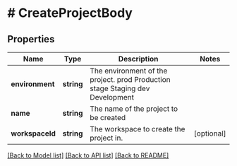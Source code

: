 # # CreateProjectBody

## Properties

Name | Type | Description | Notes
------------ | ------------- | ------------- | -------------
**environment** | **string** | The environment of the project. prod Production stage Staging dev Development |
**name** | **string** | The name of the project to be created |
**workspaceId** | **string** | The workspace to create the project in. | [optional]

[[Back to Model list]](../../README.md#models) [[Back to API list]](../../README.md#endpoints) [[Back to README]](../../README.md)
